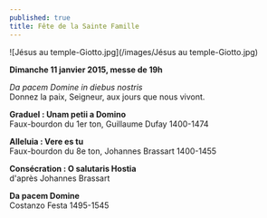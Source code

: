 ```yaml
---
published: true
title: Fête de la Sainte Famille
---
```


![Jésus au temple-Giotto.jpg](/images/Jésus au temple-Giotto.jpg)


**Dimanche 11 janvier 2015, messe de 19h**

*Da pacem Domine in diebus nostris*  
Donnez la paix, Seigneur, aux jours que nous vivont.

**Graduel : Unam petii a Domino**  
Faux-bourdon du 1er ton, Guillaume Dufay 1400-1474

**Alleluia : Vere es tu**  
Faux-bourdon du 8e ton, Johannes Brassart 1400-1455

**Consécration : O salutaris Hostia**  
d'après Johannes Brassart

**Da pacem Domine**  
Costanzo Festa 1495-1545